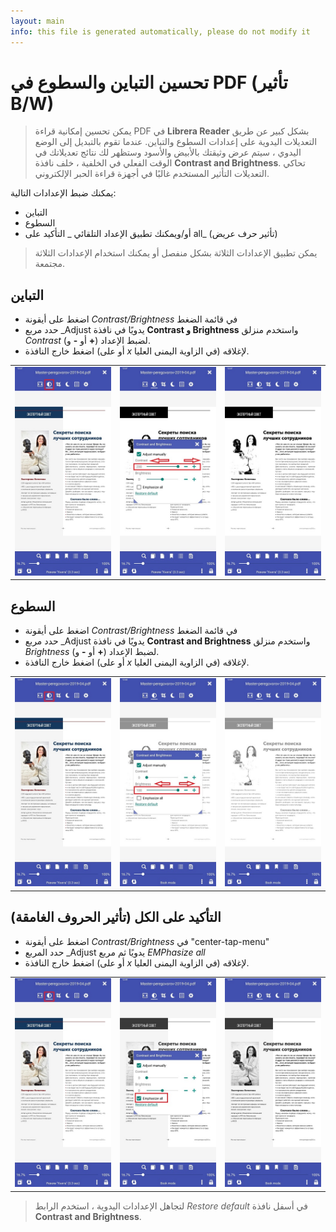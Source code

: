 ```yaml
---
layout: main
info: this file is generated automatically, please do not modify it
---
```


# تحسين التباين والسطوع في PDF (تأثير B/W)

> يمكن تحسين إمكانية قراءة PDF في **Librera Reader** بشكل كبير عن طريق التعديلات اليدوية على إعدادات السطوع والتباين. عندما تقوم بالتبديل إلى الوضع اليدوي ، سيتم عرض وثيقتك بالأبيض والأسود وستظهر لك نتائج تعديلاتك في الوقت الفعلي في الخلفية ، خلف نافذة **Contrast and Brightness**.
> تحاكي التعديلات التأثير المستخدم غالبًا في أجهزة قراءة الحبر الإلكتروني.

يمكنك ضبط الإعدادات التالية:
* التباين
* السطوع
* أو/ويمكنك تطبيق الإعداد التلقائي _ التأكيد على all_ (تأثير حرف عريض)

> يمكن تطبيق الإعدادات الثلاثة بشكل منفصل أو يمكنك استخدام الإعدادات الثلاثة مجتمعة.

## التباين
* اضغط على أيقونة _Contrast/Brightness_ في قائمة الضغط
* حدد مربع _Adjust يدويًا في نافذة **Contrast و Brightness** واستخدم منزلق _Contrast_ (أو **-** و **+**) لضبط الإعداد.
* اضغط خارج النافذة (أو على _x_ في الزاوية اليمنى العليا) لإغلاقه.

||||
|-|-|-|
|![](10.jpg)|![](11.jpg)|![](12.jpg)|

## السطوع
* اضغط على أيقونة _Contrast/Brightness_ في قائمة الضغط
* حدد مربع _Adjust يدويًا في نافذة **Contrast and Brightness** واستخدم منزلق _Brightness_ (أو **-** و **+**) لضبط الإعداد.
* اضغط خارج النافذة (أو على _x_ في الزاوية اليمنى العليا) لإغلاقه.

||||
|-|-|-|
|![](20.jpg)|![](21.jpg)|![](222.jpg)|

## التأكيد على الكل (تأثير الحروف الغامقة)
* اضغط على أيقونة _Contrast/Brightness_ في &quot;center-tap-menu&quot;
* حدد المربع _Adjust يدويًا ثم مربع _EMPhasize all_
* اضغط خارج النافذة (أو على _x_ في الزاوية اليمنى العليا) لإغلاقه.

||||
|-|-|-|
|![](30.jpg)|![](31.jpg)|![](32.jpg)|

> لتجاهل الإعدادات اليدوية ، استخدم الرابط _Restore default_ في أسفل نافذة **Contrast and Brightness**.
